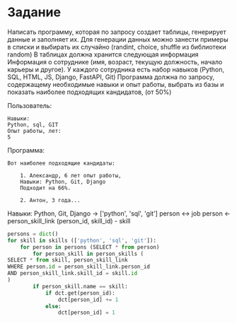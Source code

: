 # Задание

Написать программу, которая по запросу создает таблицы,
генерирует данные и заполняет их.
Для генерации данных можно занести примеры в списки и выбирать их случайно
(randint, choice, shuffle из библиотеки random)
В таблицах должна хранится следующая информация
Информация о сотруднике (имя, возраст, текущую должность, начало карьеры и другое).
У каждого сотрудника есть набор навыков
(Python, SQL, HTML, JS, Django, FastAPI, Git)
Программа должна по запросу, содержащему необходимые навыки и опыт работы, выбрать из базы и показать
наиболее подходящих кандидатов, (от 50%)

Пользователь:
```shell
Навыки:
Python, sql, GIT
Опыт работы, лет:
5
```
Программа:
```shell
Вот наиболее подходящие кандидаты:

    1. Александр, 6 лет опыт работы,
    Навыки: Python, Git, Django
    Подходит на 66%.
    
    2. Антон, 3 года...
```
Навыки: Python, Git, Django -> ['python', 'sql', 'git']
person <-> job
person <- person_skill_link (person_id, skill_id) - skill
```python
persons = dict()
for skill in skills (['python', 'sql', 'git']):
    for person in persons (SELECT * from person)
        for person_skill in person_skills (
SELECT * from skill, person_skill_link
WHERE person.id = person_skill_link.person_id
AND person_skill_link.skill_id = skill.id
)
        if person_skill.name == skill:
            if dct.get(person_id):
                dct[person_id] += 1
            else:
                dct[person_id] = 1
```
        

